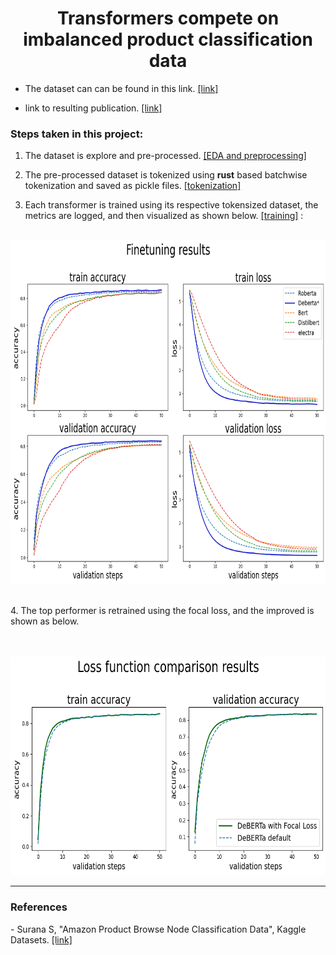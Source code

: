 <h1 style="text-align: center;">Transformers compete on imbalanced product classification data</h1>

- The dataset can can be found in this link. <a href="https://drive.google.com/drive/folders/165k0tlrmcF28n1fz1DVSwXXXAdt5ONZJ?usp=sharing">[link]</a>

- link to resulting publication. <a href="https://ieeexplore.ieee.org/abstract/document/10183484">[link]</a>

<h3>Steps taken in this project:</h3>

1. The dataset is explore and pre-processed. <a href="./Eda_and_preprocessing.ipynb">[EDA and preprocessing]</a>

2. The pre-processed dataset is tokenized 
using **rust** based batchwise tokenization and saved as pickle files. <a href="./tokenization.ipynb">[tokenization]</a>

3. Each transformer is trained using its respective tokensized dataset, the metrics are logged, and then visualized as shown below. <a href="./Training.ipynb">[training]</a> : <br><br>


<p align="center">
  <img src="./result_visualizations/benchmarking_transformers.png" alt="Girl in a jacket" width="850" height="550">
</p>
<br>
4. The top performer is retrained using the focal loss, and the improved is shown as below.<br><br><br>
<p align="center">
  <img src="./result_visualizations/focal_vs_default.png" alt="Girl in a jacket" width="650" height="350">
</p>

______

<h3> References </h3>
- Surana S, "Amazon Product Browse Node Classification Data", Kaggle Datasets. <a href="https://www.kaggle.com/datasets/subhamjain/amazon-product-browse-node-classification-data">[link]</a> 